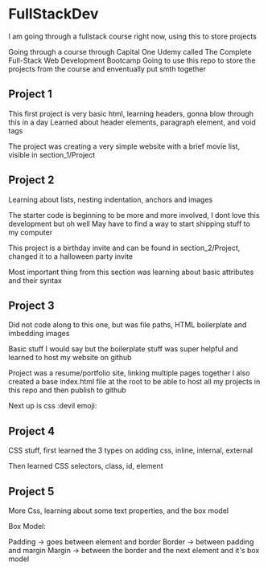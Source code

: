 # FullStackDev

I am going through a fullstack course right now, using this to store projects

Going through a course through Capital One Udemy called The Complete Full-Stack Web Development Bootcamp
Going to use this repo to store the projects from the course and enventually put smth together

## Project 1

This first project is very basic html, learning headers, gonna blow through this in a day
Learned about header elements, paragraph element, and void tags

The project was creating a very simple website with a brief movie list, visible in section_1/Project

## Project 2

Learning about lists, nesting indentation, anchors and images

The starter code is beginning to be more and more involved, I dont love this development but oh well
May have to find a way to start shipping stuff to my computer

This project is a birthday invite and can be found in section_2/Project, changed it to a halloween party invite

Most important thing from this section was learning about basic attributes and their syntax

## Project 3

Did not code along to this one, but was file paths, HTML boilerplate and imbedding images

Basic stuff I would say but the boilerplate stuff was super helpful and learned to host my website on github

Project was a resume/portfolio site, linking multiple pages together
I also created a base index.html file at the root to be able to host all my projects in this repo and then publish to github

Next up is css :devil emoji:

## Project 4

CSS stuff, first learned the 3 types on adding css, inline, internal, external

Then learned CSS selectors, class, id, element

## Project 5

More Css, learning about some text properties, and the box model

Box Model:

Padding -> goes between element and border
Border -> between padding and margin
Margin -> between the border and the next element and it's box model
